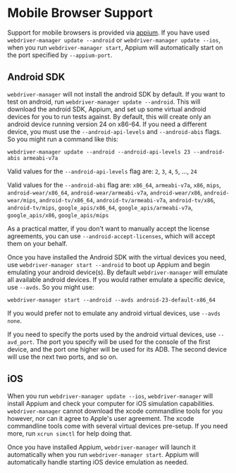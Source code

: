 Mobile Browser Support
======================

Support for mobile browsers is provided via [appium](https://github.com/appium/appium).  If you
have used `webdriver-manager update --android` or `webdriver-manager update --ios`, when you run
`webdriver-manager start`, Appium will automatically start on the port specified by `--appium-port`.


Android SDK
-----------

`webdriver-manager` will not install the android SDK by default.  If you want to test on android,
run `webdriver-manager update --android`.  This will download the android SDK, Appium, and set up
some virtual android devices for you to run tests against.  By default, this will create only an
android device running version 24 on x86-64.  If you need a different device, you must use the
`--android-api-levels` and `--android-abis` flags.  So you might run a command like this:

```
webdriver-manager update --android --android-api-levels 23 --android-abis armeabi-v7a
```

Valid values for the `--android-api-levels` flag are: `2`, `3`, `4`, `5`, ..., `24`

Valid values for the `--android-abi` flag are: `x86_64`, `armeabi-v7a`, `x86`, `mips`,
    `android-wear/x86_64`, `android-wear/armeabi-v7a`, `android-wear/x86`, `android-wear/mips`,
    `android-tv/x86_64`, `android-tv/armeabi-v7a`, `android-tv/x86`, `android-tv/mips`,
    `google_apis/x86_64`, `google_apis/armeabi-v7a`, `google_apis/x86`, `google_apis/mips`
 

As a practical matter, if you don't want to manually accept the license agreements, you can use
`--android-accept-licenses`, which will accept them on your behalf.

Once you have installed the Android SDK with the virtual devices you need, use
`webdriver-manager start --android` to boot up Appium and begin emulating your android device(s).
By default `webdriver-manager` will emulate all available android devices.  If you would rather
emulate a specific device, use `--avds`.  So you might use:

```
webdriver-manager start --android --avds android-23-default-x86_64
```

If you would prefer not to emulate any android virtual devices, use `--avds none`.

If you need to specify the ports used by the android virtual devices, use `--avd_port`.  The port
you specify will be used for the console of the first device, and the port one higher will be used
for its ADB.  The second device will use the next two ports, and so on.


iOS
---------

When you run `webdriver-manager update --ios`, `webdriver-manager` will install Appium and check
your computer for iOS simulation capabilities.  `webdriver-manager` cannot download the xcode
commandline tools for you however, nor can it agree to Apple's user agreement.  The xcode
commandline tools come with several virtual devices pre-setup.  If you need more, run
`xcrun simctl` for help doing that.

Once you have installed Appium, `webdriver-manager` will launch it automatically when you run
`webdriver-manager start`.  Appium will automatically handle starting iOS device emulation as
needed.
